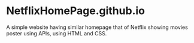 # NetflixHomePage.github.io
 A simple website having similar homepage that of Netflix showing movies poster using APIs, using HTML and CSS.
